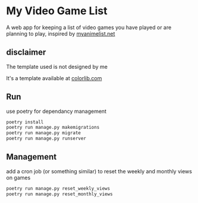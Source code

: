 # My Video Game List

A web app for keeping a list of video games you have played or are planning to play, inspired by [myanimelist.net](https://https://myanimelist.net/)

## disclaimer

The template used is not designed by me 

It's a template available at [colorlib.com](https://colorlib.com/)

## Run

use poetry for dependancy management

```sh
poetry install
poetry run manage.py makemigrations
poetry run manage.py migrate
poetry run manage.py runserver
```

## Management

add a cron job (or something similar) to reset the weekly and monthly views on games

```sh
poetry run manage.py reset_weekly_views
poetry run manage.py reset_monthly_views
```
